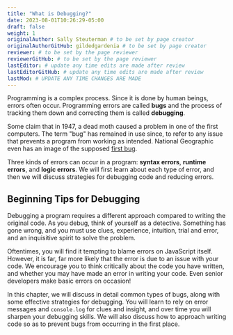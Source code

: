```yaml
---
title: "What is Debugging?"
date: 2023-08-01T10:26:29-05:00
draft: false
weight: 1
originalAuthor: Sally Steuterman # to be set by page creator
originalAuthorGitHub: gildedgardenia # to be set by page creator
reviewer: # to be set by the page reviewer
reviewerGitHub: # to be set by the page reviewer
lastEditor: # update any time edits are made after review
lastEditorGitHub: # update any time edits are made after review
lastMod: # UPDATE ANY TIME CHANGES ARE MADE
---
```


Programming is a complex process. Since it is done by human beings, errors often occur. Programming errors are called **bugs** and the process of tracking them down and correcting them is called **debugging**.  

Some claim that in 1947, a dead moth caused a problem in one of the first computers. The term "bug" has remained in use since, to refer to any issue that prevents a program from working as intended. National Geographic even has an image of the supposed [first bug](https://education.nationalgeographic.org/resource/worlds-first-computer-bug/).

Three kinds of errors can occur in a program: **syntax errors**, **runtime errors**, and **logic errors**. We will first learn about each type of error, and then we will discuss strategies for debugging code and reducing errors.

## Beginning Tips for Debugging

Debugging a program requires a different approach compared to writing the original code. As you debug, think of yourself as a detective. Something has gone wrong, and you must use clues, experience, intuition, trial and error, and an inquisitive spirit to solve the problem.

Oftentimes, you will find it tempting to blame errors on JavaScript itself. However, it is far, far more likely that the error is due to an issue with your code. We encourage you to think critically about the code you have written, and whether you may have made an error in writing your code. Even senior developers make basic errors on occasion!

In this chapter, we will discuss in detail common types of bugs, along with some effective strategies for debugging. You will learn to rely on error messages and `console.log` for clues and insight, and over time you will sharpen your debugging skills. We will also discuss how to approach writing code so as to prevent bugs from occurring in the first place.
